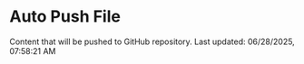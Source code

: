 # Auto Push File

Content that will be pushed to GitHub repository.
Last updated: 06/28/2025, 07:58:21 AM